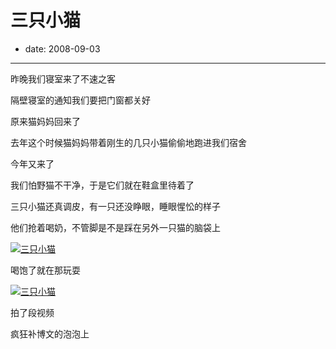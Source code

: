 # 三只小猫

- date: 2008-09-03

--------------------------


昨晚我们寝室来了不速之客

隔壁寝室的通知我们要把门窗都关好

原来猫妈妈回来了

去年这个时候猫妈妈带着刚生的几只小猫偷偷地跑进我们宿舍

今年又来了

我们怕野猫不干净，于是它们就在鞋盒里待着了

三只小猫还真调皮，有一只还没睁眼，睡眼惺忪的样子

他们抢着喝奶，不管脚是不是踩在另外一只猫的脑袋上

[![三只小猫](http://farm4.static.flickr.com/3014/2824774814_cddbfb5490_m.jpg)](http://www.flickr.com/photos/popomore/2824774814/)

喝饱了就在那玩耍

[![三只小猫](http://farm4.static.flickr.com/3125/2824774482_606dd44c27_m.jpg)](http://www.flickr.com/photos/popomore/2824774482/)

拍了段视频




疯狂补博文的泡泡上
